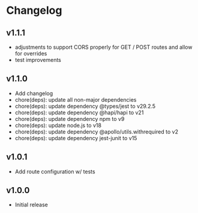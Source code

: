 # Changelog

## v1.1.1
- adjustments to support CORS properly for GET / POST routes and allow for overrides
- test improvements

## v1.1.0
- Add changelog
- chore(deps): update all non-major dependencies
- chore(deps): update dependency @types/jest to v29.2.5
- chore(deps): update dependency @hapi/hapi to v21
- chore(deps): update dependency npm to v9
- chore(deps): update node.js to v18
- chore(deps): update dependency @apollo/utils.withrequired to v2
- chore(deps): update dependency jest-junit to v15

## v1.0.1
- Add route configuration w/ tests

## v1.0.0
- Initial release

